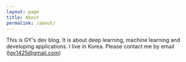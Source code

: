 ```yaml
---
layout: page
title: About
permalink: /about/
---
```


This is GY's dev blog. It is about deep learning, machine learning and developing applications. I live in Korea. Please contact me by email (lgy1425@gmail.com)
